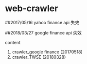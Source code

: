 # web-crawler

##2017/05/16 yahoo finance api 失效

##2018/03/27 google finance api 失效

content
1. crawler_google finance (20170518)
2. crawler_TWSE (20180328)

